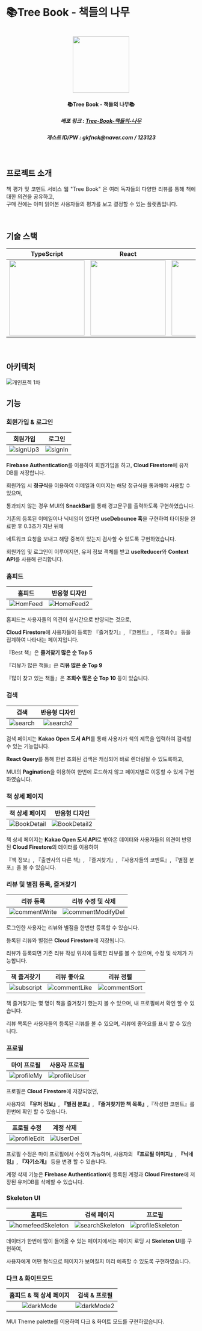 # 📚Tree Book - 책들의 나무

<p align="center" fontWeight="bold">
  <br>
  <img src="https://github.com/DayTeaJun/Tree-Book/assets/108723143/ab196b91-e841-44d2-9833-85742d1c97bd" width="150">
  <br>
</p>
<h4 align="center">📚Tree Book - 책들의 나무📚</h4>
<h5 align="center">배포 링크 : <a href="https://tree-book.vercel.app">Tree-Book-책들의-나무</a></h5>
<h5 align="center">게스트 ID/PW : gkfnck@naver.com / 123123</h5>

<br>

## 프로젝트 소개

<p align="justify">
 책 평가 및 코멘트 서비스 웹 "Tree Book" 은 여러 독자들의 다양한 리뷰를 통해 책에 대한 의견을 공유하고,<br>
  구매 전에는 이미 읽어본 사용자들의 평가를 보고 결정할 수 있는 플랫폼입니다.
</p>

<br>

## 기술 스택

| TypeScript | React |  MUI   |  ReactQuery   | Firebase |
| :--------: | :--------: | :------: | :-----: |:-----: |
| <img src="https://github.com/DayTeaJun/Tree-Book/assets/108723143/700d2f5b-1d7a-46e5-b9a1-45be06aaaa21" width="200"> | <img src="https://github.com/DayTeaJun/Tree-Book/assets/108723143/d0e812c5-bc5a-4738-983a-63d3cda83e70" width="200"> | <img src="https://github.com/DayTeaJun/Tree-Book/assets/108723143/26fdfde4-44be-446e-ad95-6c96215e02b4" width="200"> | <img src="https://github.com/DayTeaJun/Tree-Book/assets/108723143/0f05751e-bf00-4ef5-98de-ba07a793f658" width="200"> | <img src="https://github.com/DayTeaJun/Tree-Book/assets/108723143/90a3980d-d02d-4ea8-b32f-f9434655377d" width="200"> |

<br>

## 아키텍처
![개인프젝 1차](https://github.com/DayTeaJun/Tree-Book/assets/108723143/e9ba7ff6-9c2e-4761-bfb8-aa2f085044f4)

## 기능

### 회원가입 & 로그인
|회원가입|로그인|
|:---:|:---:|
|![signUp3](https://github.com/DayTeaJun/Tree-Book/assets/108723143/28dad759-5e3a-4b9b-8169-1d726a7d6419)|![signIn](https://github.com/DayTeaJun/Tree-Book/assets/108723143/78f19a6b-c661-4c24-988d-5744a0b0b194)|

**Firebase Authentication**를 이용하여 회원가입을 하고, **Cloud Firestore**에 유저 DB를 저장합니다.

회원가입 시 **정규식**을 이용하여 이메일과 이미지는 해당 정규식을 통과해야 사용할 수 있으며,

통과되지 않는 경우 MUI의 **SnackBar**를 통해 경고문구를 출력하도록 구현하였습니다.

기존의 등록된 이메일이나 닉네임이 있다면 **useDebounce 훅**을 구현하여 타이핑을 완료한 후 0.3초가 지난 뒤에

네트워크 요청을 보내고 해당 중복이 있는지 검사할 수 있도록 구현하였습니다. 

회원가입 및 로그인이 이루어지면, 유저 정보 객체를 받고 **useReducer**와 **Context API**를 사용해 관리합니다.

### 홈피드
|홈피드|반응형 디자인|
|:---:|:---:|
|![HomFeed](https://github.com/DayTeaJun/Tree-Book/assets/108723143/4187f2ad-0ec5-49be-b367-248c94993055)|![HomeFeed2](https://github.com/DayTeaJun/Tree-Book/assets/108723143/8ad61088-35cf-47fc-9090-436b27c5cb24)|

홈피드는 사용자들의 의견이 실시간으로 반영되는 것으로,

**Cloud Firestore**에 사용자들이 등록한 『즐겨찾기』, 『코멘트』, 『조회수』 등을 집계하여 나타내는 페이지입니다. 

『Best 책』은 **즐겨찾기 많은 순 Top 5**

『리뷰가 많은 책들』은 **리뷰 많은 순 Top 9**

『많이 찾고 있는 책들』은 **조회수 많은 순 Top 10** 등이 있습니다.

### 검색
|검색|반응형 디자인|
|:---:|:---:|
|![search](https://github.com/DayTeaJun/Tree-Book/assets/108723143/03aa9274-f504-40e8-9f98-8edc7bbcaeec)|![search2](https://github.com/DayTeaJun/Tree-Book/assets/108723143/08121d2f-4048-446a-8fe3-efa51a3e7ac4)|

검색 페이지는 **Kakao Open 도서 API**를 통해 사용자가 책의 제목을 입력하여 검색할 수 있는 기능입니다.

**React Query**를 통해 한번 조회된 검색은 캐싱되어 바로 렌더링될 수 있도록하고,

MUI의 **Pagination**을 이용하여 한번에 로드하지 않고 페이지별로 이동할 수 있게 구현하였습니다.

### 책 상세 페이지
|책 상세 페이지|반응형 디자인|
|:---:|:---:|
|![BookDetail](https://github.com/DayTeaJun/Tree-Book/assets/108723143/14a84b26-e03c-4978-9428-7059fef7f753)|![BookDetail2](https://github.com/DayTeaJun/Tree-Book/assets/108723143/9da73bc8-4eab-404d-adc1-73a03ce0265c)|

책 상세 페이지는 **Kakao Open 도서 API**로 받아온 데이터와 사용자들의 의견이 반영된 **Cloud Firestore**의 데이터를 이용하여

『책 정보』, 『출판사의 다른 책』, 『즐겨찾기』, 『사용자들의 코멘트』, 『별점 분포』을 볼 수 있습니다.

### 리뷰 및 별점 등록, 즐겨찾기
|리뷰 등록|리뷰 수정 및 삭제|
|:---:|:---:|
|![commentWrite](https://github.com/DayTeaJun/Tree-Book/assets/108723143/2481ddec-19e6-4129-b5f0-9a7d16a81100)|![commentModifyDel](https://github.com/DayTeaJun/Tree-Book/assets/108723143/f5688644-8724-4c79-b33d-5411a39f4372)|

로그인한 사용자는 리뷰와 별점을 한번만 등록할 수 있습니다.

등록된 리뷰와 별점은 **Cloud Firestore**에 저장됩니다.

리뷰가 등록되면 기존 리뷰 작성 위치에 등록한 리뷰를 볼 수 있으며, 수정 및 삭제가 가능합니다.

|책 즐겨찾기|리뷰 좋아요|리뷰 정렬|
|:---:|:---:|:---:|
|![subscript](https://github.com/DayTeaJun/Tree-Book/assets/108723143/f4cb42a3-9e09-4e26-ae84-88109ae0ca73)|![commentLike](https://github.com/DayTeaJun/Tree-Book/assets/108723143/26c00ecb-7ba2-4d79-9f52-9a3e494a6ab3)|![commentSort](https://github.com/DayTeaJun/Tree-Book/assets/108723143/e77dadb3-ba3a-4515-8af0-e0ea1e549390)|

책 즐겨찾기는 몇 명이 책을 즐겨찾기 했는지 볼 수 있으며, 내 프로필에서 확인 할 수 있습니다.

리뷰 목록은 사용자들의 등록된 리뷰를 볼 수 있으며, 리뷰에 좋아요를 표시 할 수 있습니다.

### 프로필
|마이 프로필|사용자 프로필|
|:---:|:---:|
|![profileMy](https://github.com/DayTeaJun/Tree-Book/assets/108723143/07dce8c2-8abc-4ffa-8ab9-78c6672e9b1d)|![profileUser](https://github.com/DayTeaJun/Tree-Book/assets/108723143/32662652-34fe-4435-a2ad-e8375541dd3c)|

프로필은 **Cloud Firestore**에 저장되었던,

사용자의 **『유저 정보』**, **『별점 분포』**, **『즐겨찾기한 책 목록』**,『작성한 코멘트』를 한번에 확인 할 수 있습니다.

|프로필 수정|계정 삭제|
|:---:|:---:|
|![profileEdit](https://github.com/DayTeaJun/Tree-Book/assets/108723143/608cb8d3-e079-4a25-831d-935b87e9bb6b)|![UserDel](https://github.com/DayTeaJun/Tree-Book/assets/108723143/19ab9a4f-5692-4b2b-b90a-15650f313d52)|

프로필 수정은 마이 프로필에서 수정이 가능하며, 사용자의 **『프로필 이미지』**, **『닉네임』**, **『자기소개』** 등을 변경 할 수 있습니다.

계정 삭제 기능은 **Firebase Authentication**에 등록된 계정과 **Cloud Firestore**에 저장된 유저DB를 삭제할 수 있습니다. 

### Skeleton UI
|홈피드|검색 페이지|프로필|
|:---:|:---:|:---:|
|![homefeedSkeleton](https://github.com/DayTeaJun/Tree-Book/assets/108723143/dda7da71-02ff-4d33-b819-2ab386d78670)|![searchSkeleton](https://github.com/DayTeaJun/Tree-Book/assets/108723143/ce0700b9-272c-41f9-94f4-61f44c032f5b)|![profileSkeleton](https://github.com/DayTeaJun/Tree-Book/assets/108723143/53965d85-ff17-42df-999a-9128e2083072)|

데이터가 한번에 많이 들어올 수 있는 페이지에서는 페이지 로딩 시 **Skeleton UI**를 구현하여,

사용자에게 어떤 형식으로 페이지가 보여질지 미리 예측할 수 있도록 구현하였습니다.

### 다크 & 화이트모드
|홈피드 & 책 상세 페이지|검색 & 프로필|
|:---:|:---:|
|![darkMode](https://github.com/DayTeaJun/Tree-Book/assets/108723143/dc4d3bd3-da96-437d-9bea-01e4d1432968)|![darkMode2](https://github.com/DayTeaJun/Tree-Book/assets/108723143/33153f4b-ac89-4b5e-b0fb-b51280b83a62)|

MUI Theme palette를 이용하여 다크 & 화이트 모드를 구현하였습니다.

